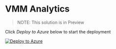 # VMM Analytics

>NOTE: This solution is in Preview

Click *Deploy to Azure* below to start the deployment

[![Deploy to Azure](http://azuredeploy.net/deploybutton.png)](https://portal.azure.com/#create/Microsoft.Template/uri/https%3A%2F%2Fraw.githubusercontent.com%2Fkrnese%2Fazuredeploy%2Fmaster%2FOMS%2FMSOMS%2FSolutions%2Fvmm%2Fvmm.json) 

